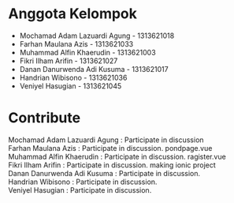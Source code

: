 # Anggota Kelompok
- Mochamad Adam Lazuardi Agung - 1313621018
- Farhan Maulana Azis - 1313621033
- Muhammad Alfin Khaerudin - 1313621003
- Fikri Ilham Arifin - 1313621027 
- Danan Danurwenda Adi Kusuma - 1313621017 
- Handrian Wibisono - 1313621036
- Veniyel Hasugian - 1313621045

# Contribute
Mochamad Adam Lazuardi Agung : Participate in discussion<br>
Farhan Maulana Azis : Participate in discussion. pondpage.vue <br>
Muhammad Alfin Khaerudin : Participate in discussion. ragister.vue <br>
Fikri Ilham Arifin : Participate in discussion. making ionic project<br>
Danan Danurwenda Adi Kusuma : Participate in discussion.<br>
Handrian Wibisono : Participate in discussion. <br>
Veniyel Hasugian : Participate in discussion. <br>
